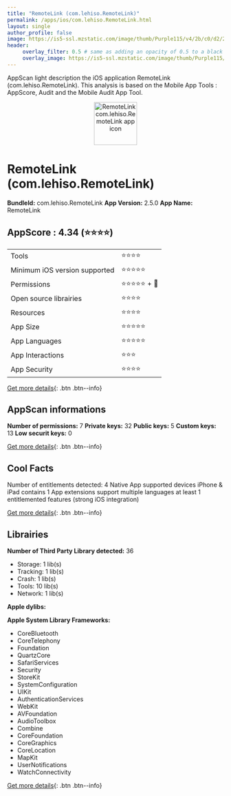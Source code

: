```yaml
---
title: "RemoteLink (com.lehiso.RemoteLink)"
permalink: /apps/ios/com.lehiso.RemoteLink.html
layout: single
author_profile: false
image: https://is5-ssl.mzstatic.com/image/thumb/Purple115/v4/2b/c0/d2/2bc0d2fe-6e42-f6b9-a8a7-ffe4a950e8dd/AppIconOticonOEM-1x_U007emarketing-0-7-0-85-220.png/512x512bb.jpg
header: 
     overlay_filter: 0.5 # same as adding an opacity of 0.5 to a black background
     overlay_image: https://is5-ssl.mzstatic.com/image/thumb/Purple115/v4/2b/c0/d2/2bc0d2fe-6e42-f6b9-a8a7-ffe4a950e8dd/AppIconOticonOEM-1x_U007emarketing-0-7-0-85-220.png/512x512bb.jpg
---
```

AppScan light description the iOS application RemoteLink (com.lehiso.RemoteLink). This analysis is based on the Mobile App Tools : AppScore, Audit and the Mobile Audit App Tool.

  
  
<div style="text-align: center;"><img src="https://is5-ssl.mzstatic.com/image/thumb/Purple115/v4/2b/c0/d2/2bc0d2fe-6e42-f6b9-a8a7-ffe4a950e8dd/AppIconOticonOEM-1x_U007emarketing-0-7-0-85-220.png/512x512bb.jpg" width="100" height="100" alt="RemoteLink com.lehiso.RemoteLink app icon"></div>  
  
# RemoteLink (com.lehiso.RemoteLink)

**BundleId:** com.lehiso.RemoteLink
**App Version:** 2.5.0
**App Name:** RemoteLink


## AppScore : 4.34 (⭐️⭐️⭐️⭐️) 

<table>
<tr><td> Tools </td><td> ⭐️⭐️⭐️⭐️ </td></tr>
<tr><td> Minimum iOS version supported </td><td> ⭐️⭐️⭐️⭐️⭐️ </td></tr>
<tr><td> Permissions </td><td> ⭐️⭐️⭐️⭐️⭐️ + 🌟 </td></tr>
<tr><td> Open source librairies </td><td> ⭐️⭐️⭐️⭐️ </td></tr>
<tr><td> Resources </td><td> ⭐️⭐️⭐️⭐️ </td></tr>
<tr><td> App Size </td><td> ⭐️⭐️⭐️⭐️⭐️ </td></tr>
<tr><td> App Languages </td><td> ⭐️⭐️⭐️⭐️⭐️ </td></tr>
<tr><td> App Interactions </td><td> ⭐️⭐️⭐️ </td></tr>
<tr><td> App Security </td><td> ⭐️⭐️⭐️⭐️ </td></tr>
</table>

[Get more details](/pricing.html){: .btn .btn--info}  
  
## AppScan informations 

**Number of permissions:** 7
**Private keys:** 32
**Public keys:** 5
**Custom keys:** 13
**Low securit keys:** 0
  
[Get more details](/pricing.html){: .btn .btn--info}

## Cool Facts

Number of entitlements detected: 4
Native App
supported devices iPhone & iPad
contains 1 App extensions
support multiple languages
at least 1 entitlemented features (strong iOS integration)
  
[Get more details](/pricing.html){: .btn .btn--info}

## Librairies 
**Number of Third Party Library detected:** 36
- Storage: 1 lib(s)
- Tracking: 1 lib(s)
- Crash: 1 lib(s)
- Tools: 10 lib(s)
- Network: 1 lib(s)

**Apple dylibs:**


**Apple System Library Frameworks:**
- CoreBluetooth
- CoreTelephony
- Foundation
- QuartzCore
- SafariServices
- Security
- StoreKit
- SystemConfiguration
- UIKit
- AuthenticationServices
- WebKit
- AVFoundation
- AudioToolbox
- Combine
- CoreFoundation
- CoreGraphics
- CoreLocation
- MapKit
- UserNotifications
- WatchConnectivity


  
[Get more details](/pricing.html){: .btn .btn--info}

